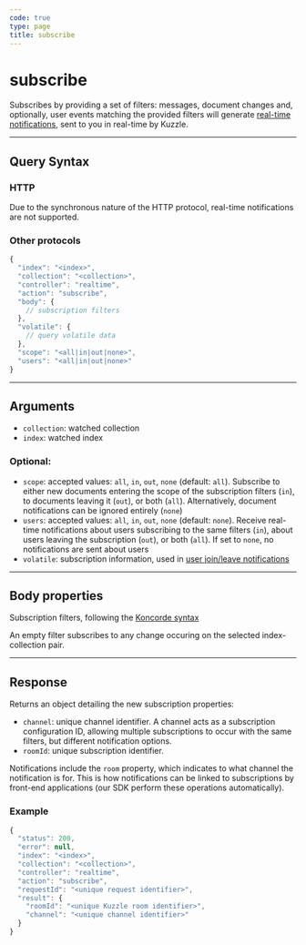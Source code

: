 ```yaml
---
code: true
type: page
title: subscribe
---
```


# subscribe



Subscribes by providing a set of filters: messages, document changes and, optionally, user events matching the provided filters will generate [real-time notifications](/core/2/api/essentials), sent to you in real-time by Kuzzle.

---

## Query Syntax

### HTTP

Due to the synchronous nature of the HTTP protocol, real-time notifications are not supported.

### Other protocols

```js
{
  "index": "<index>",
  "collection": "<collection>",
  "controller": "realtime",
  "action": "subscribe",
  "body": {
    // subscription filters
  },
  "volatile": {
    // query volatile data
  },
  "scope": "<all|in|out|none>",
  "users": "<all|in|out|none>"
}
```

---

## Arguments

- `collection`: watched collection
- `index`: watched index

### Optional:

- `scope`: accepted values: `all`, `in`, `out`, `none` (default: `all`). Subscribe to either new documents entering the scope of the subscription filters (`in`), to documents leaving it (`out`), or both (`all`). Alternatively, document notifications can be ignored entirely (`none`)
- `users`: accepted values: `all`, `in`, `out`, `none` (default: `none`). Receive real-time notifications about users subscribing to the same filters (`in`), about users leaving the subscription (`out`), or both (`all`). If set to `none`, no notifications are sent about users
- `volatile`: subscription information, used in [user join/leave notifications](/core/2/api/essentials/volatile-data)

---

## Body properties

Subscription filters, following the [Koncorde syntax](/core/2/guides/cookbooks/realtime-api)

An empty filter subscribes to any change occuring on the selected index-collection pair.

---

## Response

Returns an object detailing the new subscription properties:

- `channel`: unique channel identifier. A channel acts as a subscription configuration ID, allowing multiple subscriptions to occur with the same filters, but different notification options.
- `roomId`: unique subscription identifier.

Notifications include the `room` property, which indicates to what channel the notification is for. This is how notifications can be linked to subscriptions by front-end applications (our SDK perform these operations automatically).

### Example

```js
{
  "status": 200,
  "error": null,
  "index": "<index>",
  "collection": "<collection>",
  "controller": "realtime",
  "action": "subscribe",
  "requestId": "<unique request identifier>",
  "result": {
    "roomId": "<unique Kuzzle room identifier>",
    "channel": "<unique channel identifier>"
  }
}
```
